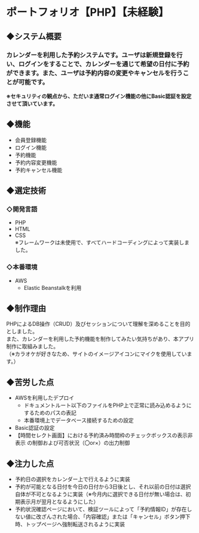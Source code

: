# ポートフォリオ【PHP】【未経験】

## ◆システム概要

### カレンダーを利用した予約システムです。ユーザは新規登録を行い、ログインをすることで、カレンダーを通じて希望の日付に予約ができます。また、ユーザは予約内容の変更やキャンセルを行うことが可能です。  
__※セキュリティの観点から、ただいま通常ログイン機能の他にBasic認証を設定させて頂いています。__

## ◆機能
 - 会員登録機能
 - ログイン機能
 - 予約機能
 - 予約内容変更機能
 - 予約キャンセル機能

## ◆選定技術

### ◇開発言語
 - PHP
 - HTML
 - CSS  
 ※フレームワークは未使用で、すべてハードコーディングによって実装しました。
 
### ◇本番環境
 - AWS
   - Elastic Beanstalkを利用

## ◆制作理由
PHPによるDB操作（CRUD）及びセッションについて理解を深めることを目的としました。  
また、カレンダーを利用した予約機能を制作してみたい気持ちがあり、本アプリ制作に取組みました。  
（※カラオケが好きなため、サイトのイメージアイコンにマイクを使用しています。）

## ◆苦労した点
 - AWSを利用したデプロイ  
    - ドキュメントルート以下のファイルをPHP上で正常に読み込めるようにするためのパスの表記
    - 本番環境上でデータベース接続するための設定
 - Basic認証の設定
 - 【時間セレクト画面】における予約済み時間枠のチェックボックスの表示非表示
の制御および可否状況（〇or×）の出力制御

## ◆注力した点
 - 予約日の選択をカレンダー上で行えるように実装
 - 予約が可能となる日付を今日の日付から3日後とし、それ以前の日付は選択自体が不可となるように実装（※今月内に選択できる日付が無い場合は、初期表示月が翌月となるようにした）
 - 予約状況確認ページにおいて、検証ツールによって「予約情報ID」が存在しない値に改ざんされた場合、「内容確認」または「キャンセル」ボタン押下時、トップページへ強制転送されるように実装
